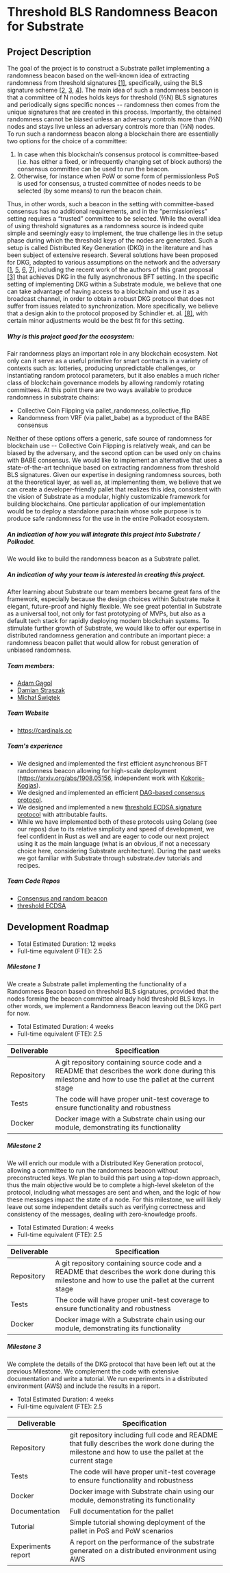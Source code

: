 # Threshold BLS Randomness Beacon for Substrate

## Project Description

The goal of the project is to construct a Substrate pallet implementing a randomness beacon based on the well-known idea of extracting randomness from threshold signatures [[1]](https://link.springer.com/article/10.1007/s00145-005-0318-0), specifically, using the BLS signature scheme [[2](https://www.iacr.org/archive/pkc2003/25670031/25670031.pdf), [3](https://arxiv.org/pdf/1908.05156.pdf), [4](https://arxiv.org/pdf/1805.04548.pdf)]. The main idea of such a randomness beacon is that a committee of N nodes holds keys for threshold (⅔N) BLS signatures and periodically signs specific nonces -- randomness then comes from the unique signatures that are created in this process. Importantly, the obtained randomness cannot be biased unless an adversary controls more than (⅔N) nodes and stays live unless an adversary controls more than (⅓N) nodes. 
To run such a randomness beacon along a blockchain there are essentially two options for the choice of a committee:
1. In case when this blockchain’s consensus protocol is committee-based (i.e. has either a fixed, or infrequently changing set of block authors) the consensus committee can be used to run the beacon.
2. Otherwise, for instance when PoW or some form of permissionless PoS is used for consensus, a trusted committee of nodes needs to be selected (by some means) to run the beacon chain.

Thus, in other words, such a beacon in the setting with committee-based consensus has no additional requirements, and in the “permissionless” setting requires a “trusted” committee to be selected.
While the overall idea of using threshold signatures as a randomness source is indeed quite simple and seemingly easy to implement, the true challenge lies in the setup phase during which the threshold keys of the nodes are generated. Such a setup is called Distributed Key Generation (DKG) in the literature and has been subject of extensive research. Several solutions have been proposed for DKG, adapted to various assumptions on the network and the adversary [[1](https://link.springer.com/article/10.1007/s00145-005-0318-0), [5](https://link.springer.com/chapter/10.1007/3-540-46416-6_47), [6](https://link.springer.com/chapter/10.1007/3-540-36563-X_26), [7](https://cypherpunks.ca/~iang/pubs/DKG.pdf)], including the recent work of the authors of this grant proposal [[3]](https://arxiv.org/pdf/1908.05156.pdf) that achieves DKG in the fully asynchronous BFT setting. 
In the specific setting of implementing DKG within a Substrate module, we believe that one can take advantage of having access to a blockchain and use it as a broadcast channel, in order to obtain a robust DKG protocol that does not suffer from issues related to synchronization. More specifically, we believe that a design akin to the protocol proposed by  Schindler et. al. [[8]](https://eprint.iacr.org/2019/985), with certain minor adjustments would be the best fit for this setting.

##### Why is this project good for the ecosystem:

Fair randomness plays an important role in any blockchain ecosystem. Not only can it serve as a useful primitive for smart contracts in a variety of contexts such as: lotteries, producing unpredictable challenges, or instantiating random protocol parameters, but it also enables a much richer class of blockchain governance models by allowing randomly rotating committees. At this point there are two ways available to produce randomness in substrate chains:
- Collective Coin Flipping via pallet_randomness_collective_flip
- Randomness from VRF (via pallet_babe) as a byproduct of the BABE consensus 

Neither of these options offers a generic, safe source of randomness for blockchain use -- Collective Coin Flipping is relatively weak, and can be biased by the adversary, and the second option can be used only on chains with BABE consensus. We would like to implement an alternative that uses a state-of-the-art technique based on extracting randomness from threshold BLS signatures. Given our expertise in designing randomness sources, both at the theoretical layer, as well as, at implementing them, we believe that we can create a developer-friendly pallet that realizes this idea, consistent with the vision of Substrate as a modular, highly customizable framework for building blockchains. 
One particular application of our implementation would be to deploy a standalone parachain whose sole purpose is to produce safe randomness for the use in the entire Polkadot ecosystem. 


##### An indication of how you will integrate this project into Substrate / Polkadot.

We would like to build the randomness beacon as a Substrate pallet.


##### An indication of why your team is interested in creating this project.

After learning about Substrate our team members became great fans of the framework, especially because the design choices within Substrate make it elegant, future-proof and highly flexible. We see great potential in Substrate as a universal tool, not only for fast prototyping of MVPs, but also as a default tech stack for rapidly deploying modern blockchain systems. 
To stimulate further growth of Substrate, we would like to offer our expertise in distributed randomness generation and contribute an important piece: a randomness beacon pallet that would allow for robust generation of unbiased randomness.


##### Team members:
* [Adam Gągol](https://www.linkedin.com/in/adam-g%C4%85gol-b07904154/)
* [Damian Straszak](https://www.linkedin.com/in/damian-straszak-98a2601a5/)
* [Michał Świętek](https://www.linkedin.com/in/micha%C5%82-%C5%9Bwi%C4%99tek-40720b168/)

##### Team Website	
* https://cardinals.cc


##### Team's experience
* We designed and implemented the first efficient asynchronous BFT randomness beacon allowing for high-scale deployment (https://arxiv.org/abs/1908.05156, independent work with [Kokoris-Kogias](https://arxiv.org/abs/1908.05156)). 
* We designed and implemented an efficient [DAG-based consensus protocol](https://arxiv.org/abs/1908.05156).
* We designed and implemented a new [threshold ECDSA signature protocol](https://eprint.iacr.org/2020/498) with attributable faults.
* While we have implemented both of these protocols using Golang (see our repos) due to its relative simplicity and speed of development, we feel confident in Rust as well and are eager to code our next project using it as the main language (what is an obvious, if not a necessary choice here, considering Substrate architecture). During the past weeks we got familiar with Substrate through substrate.dev tutorials and recipes. 


##### Team Code Repos
* [Consensus and random beacon](https://gitlab.com/alephledger/consensus-go)
* [threshold ECDSA](https://gitlab.com/cardinals1/threshold-ecdsa)


## Development Roadmap

* Total Estimated Duration: 12 weeks
* Full-time equivalent (FTE): 2.5

##### Milestone 1
We create a Substrate pallet implementing the functionality of a Randomness Beacon based on threshold BLS signatures, provided that the nodes forming the beacon committee already hold threshold BLS keys. In other words, we implement a Randomness Beacon leaving out the DKG part for now.
* Total Estimated Duration: 4 weeks
* Full-time equivalent (FTE): 2.5

| Deliverable  | Specification                                                                                                                                          | 
|--------------|--------------------------------------------------------------------------------------------------------------------------------------------------------|
| Repository   | A git repository containing source code and a README that describes the work done during this milestone and how to use the pallet at the current stage |
| Tests        | The code will have proper unit-test coverage to ensure functionality and robustness                                                                    | 
| Docker       | Docker image with a Substrate chain using our module, demonstrating its functionality                                                                  | 

##### Milestone 2
We will enrich our module with a Distributed Key Generation protocol, allowing a committee to run the randomness beacon without preconstructed keys. We plan to build this part using a top-down approach, thus the main objective would be to complete a high-level skeleton of the protocol, including what messages are sent and when, and the logic of how these messages impact the state of a node. For this milestone, we will likely leave out some independent details such as verifying correctness and consistency of the messages, dealing with zero-knowledge proofs.

* Total Estimated Duration: 4 weeks
* Full-time equivalent (FTE): 2.5

| Deliverable  | Specification                                                                                                                                          | 
|--------------|--------------------------------------------------------------------------------------------------------------------------------------------------------|
| Repository   | A git repository containing source code and a README that describes the work done during this milestone and how to use the pallet at the current stage |
| Tests        | The code will have proper unit-test coverage to ensure functionality and robustness                                                                    | 
| Docker       | Docker image with a Substrate chain using our module, demonstrating its functionality                                                                  | 


##### Milestone 3
We complete the details of the DKG protocol that have been left out at the previous Milestone. We complement the code with extensive documentation and write a tutorial. We run experiments in a distributed environment (AWS) and include the results in a report.

* Total Estimated Duration: 4 weeks
* Full-time equivalent (FTE): 2.5

| Deliverable        | Specification                                                                                                                                        |
|--------------------|------------------------------------------------------------------------------------------------------------------------------------------------------|
| Repository         | git repository including full code and README that fully describes the work done during the milestone and how to use the pallet at the current stage |
| Tests              | The code will have proper unit-test coverage to ensure functionality and robustness                                                                  |
| Docker             | Docker image with Substrate chain using our module, demonstrating its functionality                                                                  |
| Documentation      | Full documentation for the pallet                                                                                                                    |
| Tutorial           | Simple tutorial showing deployment of the pallet in PoS and PoW scenarios                                                                            |
| Experiments report | A report on the performance of the substrate generated on a distributed environment using AWS                                                        |
